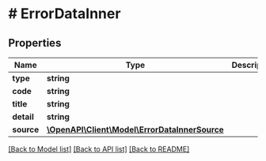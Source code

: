 # # ErrorDataInner

## Properties

Name | Type | Description | Notes
------------ | ------------- | ------------- | -------------
**type** | **string** |  | [optional]
**code** | **string** |  | [optional]
**title** | **string** |  | [optional]
**detail** | **string** |  | [optional]
**source** | [**\OpenAPI\Client\Model\ErrorDataInnerSource**](ErrorDataInnerSource.md) |  | [optional]

[[Back to Model list]](../../README.md#models) [[Back to API list]](../../README.md#endpoints) [[Back to README]](../../README.md)
